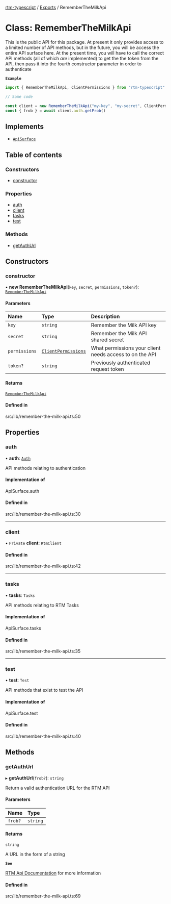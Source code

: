 [rtm-typescript](../README.md) / [Exports](../modules.md) / RememberTheMilkApi

# Class: RememberTheMilkApi

This is the public API for this package. At present it only provides access to a limited number of API
methods, but in the future, you will be access the entire API surface here. At the present time, you will have to call
the correct API methods (all of which _are_ implemented) to get the the token from the API, then pass it into the fourth constructor
parameter in order to authenticate

**`Example`**

```TypeScript
import { RememberTheMilkApi, ClientPermissions } from "rtm-typescript"

// Some code

const client = new RememberTheMilkApi("my-key", "my-secret", ClientPermissions.Delete)
const { frob } = await client.auth.getFrob()
```

## Implements

- [`ApiSurface`](../modules.md#apisurface)

## Table of contents

### Constructors

- [constructor](RememberTheMilkApi.md#constructor)

### Properties

- [auth](RememberTheMilkApi.md#auth)
- [client](RememberTheMilkApi.md#client)
- [tasks](RememberTheMilkApi.md#tasks)
- [test](RememberTheMilkApi.md#test)

### Methods

- [getAuthUrl](RememberTheMilkApi.md#getauthurl)

## Constructors

### constructor

• **new RememberTheMilkApi**(`key`, `secret`, `permissions`, `token?`): [`RememberTheMilkApi`](RememberTheMilkApi.md)

#### Parameters

| Name | Type | Description |
| :------ | :------ | :------ |
| `key` | `string` | Remember the Milk API key |
| `secret` | `string` | Remember the Milk API shared secret |
| `permissions` | [`ClientPermissions`](../enums/ClientPermissions.md) | What permissions your client needs access to on the API |
| `token?` | `string` | Previously authenticated request token |

#### Returns

[`RememberTheMilkApi`](RememberTheMilkApi.md)

#### Defined in

src/lib/remember-the-milk-api.ts:50

## Properties

### auth

• **auth**: [`Auth`](Auth.md)

API methods relating to authentication

#### Implementation of

ApiSurface.auth

#### Defined in

src/lib/remember-the-milk-api.ts:30

___

### client

• `Private` **client**: `RtmClient`

#### Defined in

src/lib/remember-the-milk-api.ts:42

___

### tasks

• **tasks**: `Tasks`

API methods relating to RTM Tasks

#### Implementation of

ApiSurface.tasks

#### Defined in

src/lib/remember-the-milk-api.ts:35

___

### test

• **test**: `Test`

API methods that exist to test the API

#### Implementation of

ApiSurface.test

#### Defined in

src/lib/remember-the-milk-api.ts:40

## Methods

### getAuthUrl

▸ **getAuthUrl**(`frob?`): `string`

Return a valid authentication URL for the RTM API

#### Parameters

| Name | Type |
| :------ | :------ |
| `frob?` | `string` |

#### Returns

`string`

A URL in the form of a string

**`See`**

[RTM Api Documentation](https://www.rememberthemilk.com/services/api/authentication.rtm) for more information

#### Defined in

src/lib/remember-the-milk-api.ts:69
